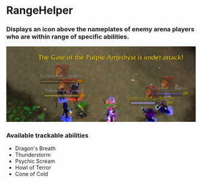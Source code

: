# RangeHelper
### Displays an icon above the nameplates of enemy arena players who are within range of specific abilities.

![Image Description](./assets/DB_nameplates.png)

### Available trackable abilities
- Dragon's Breath
- Thunderstorm
- Psychic Scream
- Howl of Terror
- Cone of Cold
